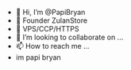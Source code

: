 - 👋 Hi, I’m @PapiBryan
- 👀 Founder ZulanStore
- 🌱 VPS/CCP/HTTPS
- 💞️ I’m looking to collaborate on ...
- 📫 How to reach me ...
- im papi bryan
<!---
PapiBryan/PapiBryan is a ✨ special ✨ repository because its `README.md` (this file) appears on your GitHub profile.
You can click the Preview link to take a look at your changes.
--->
